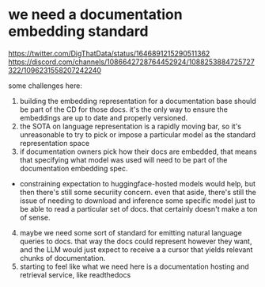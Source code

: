 # we need a documentation embedding standard

https://twitter.com/DigThatData/status/1646891215290511362
https://discord.com/channels/1086642728764452924/1088253884725727322/1096231558207242240

some challenges here:

1. building the embedding representation for a documentation base should be part of the CD for those docs. it's the only way to ensure the embeddings are up to date and properly versioned.
2. the SOTA on language representation is a rapidly moving bar, so it's unreasonable to try to pick or impose a particular model as the standard representation space
3. if documentation owners pick how their docs are embedded, that means that specifying what model was used will need to be part of the documentation embedding spec.
  - constraining expectation to huggingface-hosted models would help, but then there's still some securiity concern. even that aside, there's still the issue of needing to download
    and inference some specific model just to be able to read a particular set of docs. that certainly doesn't make a ton of sense.
4. maybe we need some sort of standard for emitting natural language queries to docs. that way the docs could represent however they want, and the LLM would just expect to receive a
   a cursor that yields relevant chunks of documentation.
5. starting to feel like what we need here is a documentation hosting and retrieval service, like readthedocs
